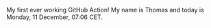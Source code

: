 My first ever working GitHub Action!
My name is Thomas and today is Monday, 11 December, 07:06 CET. 
